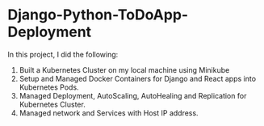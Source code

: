 # Django-Python-ToDoApp-Deployment
In this project, I did the following: 
1. Built a Kubernetes Cluster on my local machine using Minikube
2. Setup and Managed Docker Containers for Django and React apps into Kubernetes Pods.
3. Managed Deployment, AutoScaling, AutoHealing and Replication for Kubernetes Cluster.
4. Managed network and Services with Host IP address.
